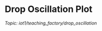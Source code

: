 # Drop Oscillation Plot

_Topic: iot1/teaching_factory/drop_oscillation_

<!-- Interaktives Plotly-Diagramm -->

<div>                        <script type="text/javascript">window.PlotlyConfig = {MathJaxConfig: 'local'};</script>
        <script charset="utf-8" src="https://cdn.plot.ly/plotly-3.0.1.min.js"></script>                <div id="4b9b3252-e8ca-4171-8809-4ac9456a7f14" class="plotly-graph-div" style="height:100%; width:100%;"></div>            <script type="text/javascript">                window.PLOTLYENV=window.PLOTLYENV || {};                                if (document.getElementById("4b9b3252-e8ca-4171-8809-4ac9456a7f14")) {                    Plotly.newPlot(                        "4b9b3252-e8ca-4171-8809-4ac9456a7f14",                        [{"hovertemplate":"Index: %{x}\u003cbr\u003eWert: %{y}\u003cextra\u003e\u003c\u002fextra\u003e","marker":{"size":5},"mode":"lines+markers","x":[0,1,2,3,4,5,6,7,8,9,10,11,12,13,14,15,16,17,18,19,20,21,22,23,24,25,26,27,28,29,30,31,32,33,34,35,36,37,38,39,40,41,42,43,44,45,46,47,48,49,50,51,52,53,54,55,56,57,58,59,60,61,62,63,64,65,66,67,68,69,70,71,72,73,74,75,76,77,78,79,80,81,82,83,84,85,86,87,88,89,90,91,92,93,94,95,96,97,98,99,100,101,102,103,104,105,106,107,108,109,110,111,112,113,114,115,116,117,118,119,120,121,122,123,124,125,126,127,128,129,130,131,132,133,134,135,136,137,138,139,140,141,142,143,144,145,146,147,148,149,150,151,152,153,154,155,156,157,158,159,160,161,162,163,164,165,166,167,168,169,170,171,172,173,174,175,176,177,178,179,180,181,182,183,184,185,186,187,188,189,190,191,192,193,194,195,196,197,198,199,200,201,202,203,204,205,206,207,208,209,210,211,212,213,214,215,216,217,218,219,220,221,222,223,224,225,226,227,228,229,230,231,232,233,234,235,236,237,238,239,240,241,242,243,244,245,246,247,248,249,250,251,252,253,254,255,256,257,258,259,260,261,262,263,264,265,266,267,268,269,270,271,272,273,274,275,276,277,278,279,280,281,282,283,284,285,286,287,288,289,290,291,292,293,294,295,296,297,298,299,300,301,302,303,304,305,306,307,308,309,310,311,312,313,314,315,316,317,318,319,320,321,322,323,324,325,326,327,328,329,330,331,332,333,334,335,336,337,338,339,340,341,342,343,344,345,346,347,348,349,350,351,352,353,354,355,356,357,358,359,360,361,362,363,364,365,366,367,368,369,370,371,372,373,374,375,376,377,378,379,380,381,382,383,384,385,386,387,388,389,390,391,392,393,394,395,396,397,398,399,400,401,402,403,404,405,406,407,408,409,410,411,412,413,414,415,416,417,418,419,420,421,422,423,424,425,426,427,428,429,430,431,432,433,434,435,436,437,438,439,440,441,442,443,444,445,446,447,448,449,450,451,452,453,454,455,456,457,458,459,460,461,462,463,464,465,466,467,468,469,470,471,472,473,474,475,476,477,478,479,480,481,482,483,484,485,486,487,488,489,490,491,492,493,494,495,496,497,498,499],"y":[-0.0,-0.0155132089,0.0042205726,0.0725336019,-0.2644276961,-0.2331403242,0.0378564211,0.0683021036,0.0126182278,0.0252328983,0.0033464714,0.006271765,-0.019256085,-0.05345763,-0.0154634471,0.0212959918,0.0222878235,0.0549119862,0.0180486656,-0.0063707933,0.0349003702,0.0007394186,0.0005602404,0.006435499,-0.0574101363,-0.012444466,-0.0037044934,-0.0406035928,-0.040751769,-0.0261181108,0.0403105655,-0.0632508741,-0.3456982651,0.1505048999,-0.0702048673,0.0277953416,-0.0060229108,0.0489857509,-0.2496298763,0.134138124,0.0478556928,-0.0101247401,-0.0031224436,-0.0621877513,-0.0384129438,0.0468848496,-0.0033948776,-0.0156651455,-0.0098499052,0.0787904354,0.1559865141,0.0987733807,0.0385891126,-0.0403210196,0.2839362409,0.0598104567,-0.0596456303,-0.0008158692,0.0530552091,0.0024831962,0.0133962734,0.0346823968,0.0039278025,0.0797134226,0.0377744113,0.0552260642,-0.0697532443,-0.0095664302,-0.1394535925,-0.1028049948,-0.1220642589,0.0019033127,0.1294311807,0.1694706393,0.2598783128,0.2789382051,-0.2862931872,-0.032330945,0.0269652969,0.0485605402,0.0091650643,0.0018052535,-0.0045675358,-0.0171367339,-6.9791e-06,0.0154805082,-0.0834179912,-0.0343073995,-0.1227849104,0.0351078712,-0.293163869,0.0225592592,0.0485436244,0.1219993956,0.0571064052,0.0736877237,0.009777024,-0.0078986106,-0.0023901871,-0.0097508002,-0.0027575478,-0.037772156,0.0006719246,-0.1009126529,0.0900680994,-0.0358329735,-0.1775695623,0.0734265952,-0.0787528475,-0.00561162,0.0540271966,-0.1384322269,-0.0657242693,-0.0953656028,0.0266823741,-0.0263832294,0.0075300407,0.0165376774,0.0051592359,-0.0079989227,0.0442778041,0.0382862715,0.0407354678,0.0255494716,0.0002711148,-0.0222324657,0.116643846,-0.0108399721,-0.1472843761,0.194483585,-0.0283889858,0.2785719167,-0.0065458438,0.1581535175,0.0509419078,0.034763945,-0.0305061326,-9.97324e-05,0.0209299575,-0.0008864066,-0.0085024121,0.004737765,0.0072172742,-0.006022412,-0.001902675,-0.0078467524,0.0158216506,-0.0042902652,-0.0178042499,0.0308209219,0.070852562,-0.0200283286,-0.0564247683,0.14118911,0.0340339785,-0.0680346815,0.2040996944,-0.026590627,-0.0021970362,-0.0878238627,-0.0549467966,0.0058634938,0.0393616854,-0.0580686897,0.0076708107,0.0205626812,-0.0267614231,0.164423725,0.0186511546,0.1166988947,-0.0544973713,0.104147187,0.0387942633,-0.0411289343,0.0008663033,-0.0104816937,-0.0342339322,0.0016157908,0.0388598543,0.0235653886,-0.0058009285,0.0003724709,0.0029437153,0.0874847827,-0.0849568536,-0.0319637,-0.0338447826,-0.086961178,0.2232169066,0.0813513607,0.0712602719,-0.0913258181,0.1624094102,0.1416675376,-0.2230531082,-0.1228777586,0.0957321954,0.1369959859,0.0277884381,-0.306561189,-0.1588113796,-0.4111817159,0.311629278,-0.0315626367,0.0630486134,0.0049988376,-0.0095511971,-0.0144022654,-0.0285874526,-0.0143151923,0.0255860653,0.0029205892,0.0093652107,-0.1340709711,0.028484405,0.0160102042,-0.0415617539,-0.1780112103,-0.0783951233,0.0192227987,0.0056804617,0.0095396843,0.0274591776,0.0405226334,0.0535171433,0.0376116582,-0.024963877,-0.3504395442,0.2968711073,-0.0682898919,-0.1797010571,0.1177079522,0.0085302074,-0.199787263,-0.0759012167,-0.1029852681,0.0925740386,-0.0065192146,0.0398528471,-0.071472681,0.1177015849,0.0812130775,0.0112779862,-0.0433525556,0.0063585391,0.0006615557,0.0049033879,-0.0345785862,0.0011940992,-0.0247762459,-0.0764082238,-0.0135735292,0.0826757494,-0.0513838209,-0.0739330086,-0.0463604341,0.1730820344,-0.1706565455,-0.0020666522,-0.0199163821,0.0371987217,-0.0015900981,-0.0045033437,0.0063081323,-0.0680718095,-0.02273856,-0.0665563902,0.0529766876,0.065591538,0.0257925909,-0.0192534865,0.0175556853,0.004963499,-0.0001416505,-0.0077878341,0.0083198408,0.0129455435,-0.0045239896,-0.0078322839,-0.0109375683,-0.0372090129,-0.011915881,0.0387875266,-0.0041669809,0.0834718985,0.0278498543,-0.0671178957,-0.0103577688,-0.0018367297,0.0030383872,-0.0466674873,0.1031665243,-0.0022749917,0.0105909704,0.0431819282,0.4044831948,0.1725731301,0.0766209678,0.0605647706,-0.0305843566,0.0141423674,-4.11254e-05,-0.0147742203,-0.0405933193,0.0151791255,0.0060822244,0.0067671522,0.0862020602,-0.106715592,0.1157857115,0.0622325426,0.0165214656,-0.2155746428,-0.1806755993,0.1908930039,0.2129277479,0.0378838197,-0.1080319694,-0.0141098445,-0.111422315,0.0074288106,0.0805636024,0.1870907922,-0.1976547529,-0.0574229241,0.073397265,-0.0137387053,0.0357671556,-0.0226459695,0.0102872115,0.0036611612,-0.0897533074,0.0513477033,0.1000657147,0.030832691,-0.0587495496,0.1684848498,0.0093606499,-0.0127268798,0.0024351748,0.0127931289,0.0129227178,-0.0288041135,-0.0323708129,-0.0017764472,-0.0211690836,0.1679267969,0.1139530718,-0.1178763863,0.0383540514,0.0566382442,-0.1660220179,-0.0686628586,0.4246645204,0.2337138434,-0.0349510112,0.0479237219,0.1227349463,0.3875299266,-0.1095628608,0.0720130212,0.0439548334,0.0865804841,0.0673913827,0.0893195883,-0.0505599573,-0.0504052889,-0.0155246853,-0.0048378071,0.0033254227,0.0054285232,0.0139225258,-0.0689630051,-0.0648528748,0.0313585405,-0.0108247407,-0.0048872186,-0.0288409701,0.0936777793,-0.0568084496,0.1767141662,-0.0360218327,-0.0907647364,0.0188528286,0.0414627487,0.0028518781,0.0191465008,-0.1373560151,0.1298180787,-0.1114101884,-0.0656006574,0.0826353916,0.1310402413,-0.1644386371,0.0053463603,0.0562096945,0.029153884,-0.0281913078,0.0158735594,0.009270289,-0.0054157197,0.0006560801,-0.0046576125,0.0011986474,-0.007258919,-0.0015119575,0.0103194258,0.0064584232,0.0008173663,-0.034129688,-0.0060173265,-0.0066996394,-0.000379278,-0.0110077647,-0.0605432868,0.0137324899,0.0881527758,0.0157808739,0.0741993774,-0.0132394599,-0.0039055015,0.0595237693,-0.2166079498,-0.0353362679,-0.0255136097,-0.0080266817,-0.0115923343,0.026962365,-0.0325746997,0.0539871323,-0.001667589,0.0083969436,-0.0091034126,-0.0423552558,-0.0157927972,-0.0114483114,-0.0122035145,0.0651012296,-0.0187987521,-0.1686247182,-0.0789240184,-0.085264653,-0.0536856594,-0.0518827704,-0.0137877283,0.0306289912,0.0192057331,-0.0232765732,-0.0298443246,-0.0141833029,-0.0002700718,0.0268580249,0.0011986675,-0.0495049958,-0.0642038979,-0.1070450604,0.0227856534,-0.1702767213,-0.1167904211,0.2233865514,0.2165874271,-0.1465394921,-0.2320736643,0.0756012188,-0.0625551891,-0.0013171436,-0.0103988327,-0.0006249474,0.0073311525,-0.0089380513,0.0809758397,0.1779553599,-0.1131436796,0.2122013485,0.0483390893,0.0102361765,-0.014285901,-0.132464776,-0.0702370977,0.0590111233,-0.0855266829,-0.1051817636,0.0450802903,-0.0488790607,-0.1576528951,0.0046269868,-0.0044425257,0.0155874294,0.004068063,-0.0051768536,0.0007092284,-0.0069414098,0.0639622863,0.0157974606,-0.1759975922,0.0871818407,-0.2208063939,0.0633670003,-0.0042146864,0.0764369632],"type":"scatter"}],                        {"template":{"data":{"barpolar":[{"marker":{"line":{"color":"white","width":0.5},"pattern":{"fillmode":"overlay","size":10,"solidity":0.2}},"type":"barpolar"}],"bar":[{"error_x":{"color":"#2a3f5f"},"error_y":{"color":"#2a3f5f"},"marker":{"line":{"color":"white","width":0.5},"pattern":{"fillmode":"overlay","size":10,"solidity":0.2}},"type":"bar"}],"carpet":[{"aaxis":{"endlinecolor":"#2a3f5f","gridcolor":"#C8D4E3","linecolor":"#C8D4E3","minorgridcolor":"#C8D4E3","startlinecolor":"#2a3f5f"},"baxis":{"endlinecolor":"#2a3f5f","gridcolor":"#C8D4E3","linecolor":"#C8D4E3","minorgridcolor":"#C8D4E3","startlinecolor":"#2a3f5f"},"type":"carpet"}],"choropleth":[{"colorbar":{"outlinewidth":0,"ticks":""},"type":"choropleth"}],"contourcarpet":[{"colorbar":{"outlinewidth":0,"ticks":""},"type":"contourcarpet"}],"contour":[{"colorbar":{"outlinewidth":0,"ticks":""},"colorscale":[[0.0,"#0d0887"],[0.1111111111111111,"#46039f"],[0.2222222222222222,"#7201a8"],[0.3333333333333333,"#9c179e"],[0.4444444444444444,"#bd3786"],[0.5555555555555556,"#d8576b"],[0.6666666666666666,"#ed7953"],[0.7777777777777778,"#fb9f3a"],[0.8888888888888888,"#fdca26"],[1.0,"#f0f921"]],"type":"contour"}],"heatmap":[{"colorbar":{"outlinewidth":0,"ticks":""},"colorscale":[[0.0,"#0d0887"],[0.1111111111111111,"#46039f"],[0.2222222222222222,"#7201a8"],[0.3333333333333333,"#9c179e"],[0.4444444444444444,"#bd3786"],[0.5555555555555556,"#d8576b"],[0.6666666666666666,"#ed7953"],[0.7777777777777778,"#fb9f3a"],[0.8888888888888888,"#fdca26"],[1.0,"#f0f921"]],"type":"heatmap"}],"histogram2dcontour":[{"colorbar":{"outlinewidth":0,"ticks":""},"colorscale":[[0.0,"#0d0887"],[0.1111111111111111,"#46039f"],[0.2222222222222222,"#7201a8"],[0.3333333333333333,"#9c179e"],[0.4444444444444444,"#bd3786"],[0.5555555555555556,"#d8576b"],[0.6666666666666666,"#ed7953"],[0.7777777777777778,"#fb9f3a"],[0.8888888888888888,"#fdca26"],[1.0,"#f0f921"]],"type":"histogram2dcontour"}],"histogram2d":[{"colorbar":{"outlinewidth":0,"ticks":""},"colorscale":[[0.0,"#0d0887"],[0.1111111111111111,"#46039f"],[0.2222222222222222,"#7201a8"],[0.3333333333333333,"#9c179e"],[0.4444444444444444,"#bd3786"],[0.5555555555555556,"#d8576b"],[0.6666666666666666,"#ed7953"],[0.7777777777777778,"#fb9f3a"],[0.8888888888888888,"#fdca26"],[1.0,"#f0f921"]],"type":"histogram2d"}],"histogram":[{"marker":{"pattern":{"fillmode":"overlay","size":10,"solidity":0.2}},"type":"histogram"}],"mesh3d":[{"colorbar":{"outlinewidth":0,"ticks":""},"type":"mesh3d"}],"parcoords":[{"line":{"colorbar":{"outlinewidth":0,"ticks":""}},"type":"parcoords"}],"pie":[{"automargin":true,"type":"pie"}],"scatter3d":[{"line":{"colorbar":{"outlinewidth":0,"ticks":""}},"marker":{"colorbar":{"outlinewidth":0,"ticks":""}},"type":"scatter3d"}],"scattercarpet":[{"marker":{"colorbar":{"outlinewidth":0,"ticks":""}},"type":"scattercarpet"}],"scattergeo":[{"marker":{"colorbar":{"outlinewidth":0,"ticks":""}},"type":"scattergeo"}],"scattergl":[{"marker":{"colorbar":{"outlinewidth":0,"ticks":""}},"type":"scattergl"}],"scattermapbox":[{"marker":{"colorbar":{"outlinewidth":0,"ticks":""}},"type":"scattermapbox"}],"scattermap":[{"marker":{"colorbar":{"outlinewidth":0,"ticks":""}},"type":"scattermap"}],"scatterpolargl":[{"marker":{"colorbar":{"outlinewidth":0,"ticks":""}},"type":"scatterpolargl"}],"scatterpolar":[{"marker":{"colorbar":{"outlinewidth":0,"ticks":""}},"type":"scatterpolar"}],"scatter":[{"fillpattern":{"fillmode":"overlay","size":10,"solidity":0.2},"type":"scatter"}],"scatterternary":[{"marker":{"colorbar":{"outlinewidth":0,"ticks":""}},"type":"scatterternary"}],"surface":[{"colorbar":{"outlinewidth":0,"ticks":""},"colorscale":[[0.0,"#0d0887"],[0.1111111111111111,"#46039f"],[0.2222222222222222,"#7201a8"],[0.3333333333333333,"#9c179e"],[0.4444444444444444,"#bd3786"],[0.5555555555555556,"#d8576b"],[0.6666666666666666,"#ed7953"],[0.7777777777777778,"#fb9f3a"],[0.8888888888888888,"#fdca26"],[1.0,"#f0f921"]],"type":"surface"}],"table":[{"cells":{"fill":{"color":"#EBF0F8"},"line":{"color":"white"}},"header":{"fill":{"color":"#C8D4E3"},"line":{"color":"white"}},"type":"table"}]},"layout":{"annotationdefaults":{"arrowcolor":"#2a3f5f","arrowhead":0,"arrowwidth":1},"autotypenumbers":"strict","coloraxis":{"colorbar":{"outlinewidth":0,"ticks":""}},"colorscale":{"diverging":[[0,"#8e0152"],[0.1,"#c51b7d"],[0.2,"#de77ae"],[0.3,"#f1b6da"],[0.4,"#fde0ef"],[0.5,"#f7f7f7"],[0.6,"#e6f5d0"],[0.7,"#b8e186"],[0.8,"#7fbc41"],[0.9,"#4d9221"],[1,"#276419"]],"sequential":[[0.0,"#0d0887"],[0.1111111111111111,"#46039f"],[0.2222222222222222,"#7201a8"],[0.3333333333333333,"#9c179e"],[0.4444444444444444,"#bd3786"],[0.5555555555555556,"#d8576b"],[0.6666666666666666,"#ed7953"],[0.7777777777777778,"#fb9f3a"],[0.8888888888888888,"#fdca26"],[1.0,"#f0f921"]],"sequentialminus":[[0.0,"#0d0887"],[0.1111111111111111,"#46039f"],[0.2222222222222222,"#7201a8"],[0.3333333333333333,"#9c179e"],[0.4444444444444444,"#bd3786"],[0.5555555555555556,"#d8576b"],[0.6666666666666666,"#ed7953"],[0.7777777777777778,"#fb9f3a"],[0.8888888888888888,"#fdca26"],[1.0,"#f0f921"]]},"colorway":["#636efa","#EF553B","#00cc96","#ab63fa","#FFA15A","#19d3f3","#FF6692","#B6E880","#FF97FF","#FECB52"],"font":{"color":"#2a3f5f"},"geo":{"bgcolor":"white","lakecolor":"white","landcolor":"white","showlakes":true,"showland":true,"subunitcolor":"#C8D4E3"},"hoverlabel":{"align":"left"},"hovermode":"closest","mapbox":{"style":"light"},"paper_bgcolor":"white","plot_bgcolor":"white","polar":{"angularaxis":{"gridcolor":"#EBF0F8","linecolor":"#EBF0F8","ticks":""},"bgcolor":"white","radialaxis":{"gridcolor":"#EBF0F8","linecolor":"#EBF0F8","ticks":""}},"scene":{"xaxis":{"backgroundcolor":"white","gridcolor":"#DFE8F3","gridwidth":2,"linecolor":"#EBF0F8","showbackground":true,"ticks":"","zerolinecolor":"#EBF0F8"},"yaxis":{"backgroundcolor":"white","gridcolor":"#DFE8F3","gridwidth":2,"linecolor":"#EBF0F8","showbackground":true,"ticks":"","zerolinecolor":"#EBF0F8"},"zaxis":{"backgroundcolor":"white","gridcolor":"#DFE8F3","gridwidth":2,"linecolor":"#EBF0F8","showbackground":true,"ticks":"","zerolinecolor":"#EBF0F8"}},"shapedefaults":{"line":{"color":"#2a3f5f"}},"ternary":{"aaxis":{"gridcolor":"#DFE8F3","linecolor":"#A2B1C6","ticks":""},"baxis":{"gridcolor":"#DFE8F3","linecolor":"#A2B1C6","ticks":""},"bgcolor":"white","caxis":{"gridcolor":"#DFE8F3","linecolor":"#A2B1C6","ticks":""}},"title":{"x":0.05},"xaxis":{"automargin":true,"gridcolor":"#EBF0F8","linecolor":"#EBF0F8","ticks":"","title":{"standoff":15},"zerolinecolor":"#EBF0F8","zerolinewidth":2},"yaxis":{"automargin":true,"gridcolor":"#EBF0F8","linecolor":"#EBF0F8","ticks":"","title":{"standoff":15},"zerolinecolor":"#EBF0F8","zerolinewidth":2}}},"margin":{"l":40,"r":40,"t":60,"b":40},"title":{"text":"Drop Oscillation (Topic: iot1\u002fteaching_factory\u002fdrop_oscillation)"},"xaxis":{"title":{"text":"Index"}},"yaxis":{"title":{"text":"Wert"}}},                        {"responsive": true}                    )                };            </script>        </div>